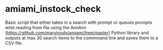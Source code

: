 # amiami_instock_check
Basic script that either takes in a search with prompt or queues prompts wilst reading from file using the AmiAmi (https://github.com/marvinody/amiami/tree/master) Python library and outputs at max 30 search items to the commmand line and saves them to a CSV file.

